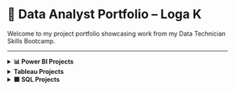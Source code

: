 # 📁 Data Analyst Portfolio – Loga K

Welcome to my project portfolio showcasing work from my Data Technician Skills Bootcamp.

---

<details>
<summary><strong>📊 Power BI Projects</strong></summary>

# 🔹 PowerBI  Dashboard
- Created interactive visuals for regional sales.
- Used slicers, cards, and bar charts to track KPIs.
- Published and shared on Power BI Service.

    * 🔗 [Sales Dashboard](https://github.com/logambigaik/Sales-Dashboard-using-PowerBI)

    * 🔗 [Adventure works](https://github.com/logambigaik/Adventureworks-Sales-Analysis-using-Power-BI)


</details>

<details>
<summary><strong>Tableau Projects</strong></summary>

# 🔹 Tableau  Dashboard
- Created interactive visuals for regional sales.
- Used slicers, cards, and bar charts to track KPIs.
- Published and shared on Power BI Service.

    * 🔗 [Superstore sales Dashboard](https://github.com/logambigaik/Superstore-Sales-overview-Tableau)

    * 🔗 [UK Employment Dashboard ](https://github.com/logambigaik/UK-Employement-Dashboard-using-Tableau)


</details>


<details>
<summary><strong>🟦 SQL Projects</strong></summary>

#  🔹 Customer Segmentation Query
- Wrote SQL queries to group customer behavior.
- Used `JOIN`, `GROUP BY`, and `ORDER BY` clauses.
- Exported results for visualization.

   * 🔗 [NorthWind Database](https://github.com/logambigaik/Northwind-Database-SQL-Analysis)
     
   * 🔗 [World Database](https://github.com/logambigaik/World-database-SQL-Analysis)
     
   * 🔗 [SQLBOLT Lesson](https://github.com/logambigaik/SQL-Practice-sqlbolt)
 

<details>
<summary><strong>📗 Excel Projects</strong></summary>
# 🔹 Retail Sales Analysis
- Used `SUM`, `AVERAGE`, and filter functions.
- Analyzed sales by age group and commission trends.
- Cleaned data using Excel table formatting.

🔗 [Download Excel File](https://github.com/yourusername/project-link)

</details>

